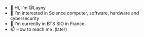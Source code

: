 - 👋 Hi, I’m @Layny
- 👀 I’m interested in Science computer, software, hardware and cybersecurity
- 🌱 I’m currently in BTS SIO in France
- 📫 How to reach me .(later)

<!---
Layny/Layny is a ✨ special ✨ repository because its `README.md` (this file) appears on your GitHub profile.
You can click the Preview link to take a look at your changes.
--->
